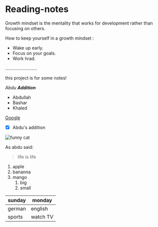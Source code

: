 
# Reading-notes

Growth mindset is the mentality that works for development rather than focusing on others. 

 How to keep yourself in a growth mindset :
 * Wake up early. 
 * Focus on your goals.
 * Work hrad.


.........................

this project is for some notes!

_Abdu **Addition**_

* Abdullah 
* Bashar
* Khaled

[Google](https://www.google.com/)

- [x] Abdu's addition


![funny cat ](https://c.files.bbci.co.uk/12A9B/production/_111434467_gettyimages-1143489763.jpg)


As abdu  said:

> life is life


1. apple 
1. bananna 
1. mango 
   1. big 
   1. small 



sunday | monday
------------ | -------------
german | english
sports | watch TV


